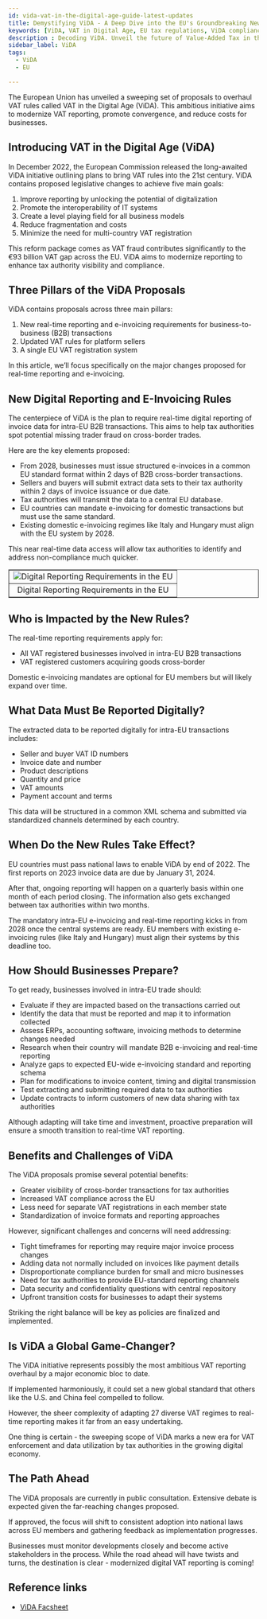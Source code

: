 ```yaml
---
id: vida-vat-in-the-digital-age-guide-latest-updates
title: Demystifying ViDA - A Deep Dive into the EU's Groundbreaking New VAT Rules
keywords: [ViDA, VAT in Digital Age, EU tax regulations, ViDA compliance, cross-border transactions, expert advice, international business strategy, tax knowledge]
description : Decoding ViDA. Unveil the future of Value-Added Tax in the Digital Age with our expert explainer article. Navigate the nuances of ViDA compliance, stay abreast of the latest EU tax regulations, and optimize your cross-border transactions in the digital era. Our comprehensive guide provides accurate insights, practical tips, and expert advice to seamlessly implement ViDA. Elevate your understanding of VAT in the Digital Age and enhance your international business strategy with our trusted source for EU tax knowledge
sidebar_label: ViDA
tags:
  - ViDA
  - EU

---
```



The European Union has unveiled a sweeping set of proposals to overhaul VAT rules called VAT in the Digital Age (ViDA). This ambitious initiative aims to modernize VAT reporting, promote convergence, and reduce costs for businesses. 


## Introducing VAT in the Digital Age (ViDA)

In December 2022, the European Commission released the long-awaited ViDA initiative outlining plans to bring VAT rules into the 21st century. ViDA contains proposed legislative changes to achieve five main goals:

1. Improve reporting by unlocking the potential of digitalization
2. Promote the interoperability of IT systems
3. Create a level playing field for all business models  
4. Reduce fragmentation and costs
5. Minimize the need for multi-country VAT registration

This reform package comes as VAT fraud contributes significantly to the €93 billion VAT gap across the EU. ViDA aims to modernize reporting to enhance tax authority visibility and compliance.

## Three Pillars of the ViDA Proposals

ViDA contains proposals across three main pillars:

1. New real-time reporting and e-invoicing requirements for business-to-business (B2B) transactions
2. Updated VAT rules for platform sellers
3. A single EU VAT registration system

In this article, we’ll focus specifically on the major changes proposed for real-time reporting and e-invoicing.

## New Digital Reporting and E-Invoicing Rules

The centerpiece of ViDA is the plan to require real-time digital reporting of invoice data for intra-EU B2B transactions. This aims to help tax authorities spot potential missing trader fraud on cross-border trades.

Here are the key elements proposed:

- From 2028, businesses must issue structured e-invoices in a common EU standard format within 2 days of B2B cross-border transactions.
- Sellers and buyers will submit extract data sets to their tax authority within 2 days of invoice issuance or due date.
- Tax authorities will transmit the data to a central EU database.
- EU countries can mandate e-invoicing for domestic transactions but must use the same standard.
- Existing domestic e-invoicing regimes like Italy and Hungary must align with the EU system by 2028. 

This near real-time data access will allow tax authorities to identify and address non-compliance much quicker.

<table align="center" border="1px" border-color="#dedede"><tr><td>
  <img src="/docs/img/digital-reporting-requirements-in-EU.PNG" alt="Digital Reporting Requirements in the EU"/>
  </td></tr>
  <tr><td align="center">Digital Reporting Requirements in the EU</td></tr>
</table>


## Who is Impacted by the New Rules?

The real-time reporting requirements apply for:

- All VAT registered businesses involved in intra-EU B2B transactions 
- VAT registered customers acquiring goods cross-border

Domestic e-invoicing mandates are optional for EU members but will likely expand over time.

## What Data Must Be Reported Digitally? 

The extracted data to be reported digitally for intra-EU transactions includes:

- Seller and buyer VAT ID numbers
- Invoice date and number 
- Product descriptions 
- Quantity and price 
- VAT amounts 
- Payment account and terms

This data will be structured in a common XML schema and submitted via standardized channels determined by each country.

## When Do the New Rules Take Effect?

EU countries must pass national laws to enable ViDA by end of 2022. The first reports on 2023 invoice data are due by January 31, 2024. 

After that, ongoing reporting will happen on a quarterly basis within one month of each period closing. The information also gets exchanged between tax authorities within two months.

The mandatory intra-EU e-invoicing and real-time reporting kicks in from 2028 once the central systems are ready. EU members with existing e-invoicing rules (like Italy and Hungary) must align their systems by this deadline too.

## How Should Businesses Prepare?

To get ready, businesses involved in intra-EU trade should:

- Evaluate if they are impacted based on the transactions carried out
- Identify the data that must be reported and map it to information collected
- Assess ERPs, accounting software, invoicing methods to determine changes needed 
- Research when their country will mandate B2B e-invoicing and real-time reporting
- Analyze gaps to expected EU-wide e-invoicing standard and reporting schema
- Plan for modifications to invoice content, timing and digital transmission 
- Test extracting and submitting required data to tax authorities
- Update contracts to inform customers of new data sharing with tax authorities

Although adapting will take time and investment, proactive preparation will ensure a smooth transition to real-time VAT reporting.

## Benefits and Challenges of ViDA

The ViDA proposals promise several potential benefits:

- Greater visibility of cross-border transactions for tax authorities
- Increased VAT compliance across the EU
- Less need for separate VAT registrations in each member state
- Standardization of invoice formats and reporting approaches

However, significant challenges and concerns will need addressing:

- Tight timeframes for reporting may require major invoice process changes
- Adding data not normally included on invoices like payment details 
- Disproportionate compliance burden for small and micro businesses
- Need for tax authorities to provide EU-standard reporting channels
- Data security and confidentiality questions with central repository  
- Upfront transition costs for businesses to adapt their systems

Striking the right balance will be key as policies are finalized and implemented.

## Is ViDA a Global Game-Changer?

The ViDA initiative represents possibly the most ambitious VAT reporting overhaul by a major economic bloc to date. 

If implemented harmoniously, it could set a new global standard that others like the U.S. and China feel compelled to follow.

However, the sheer complexity of adapting 27 diverse VAT regimes to real-time reporting makes it far from an easy undertaking. 

One thing is certain - the sweeping scope of ViDA marks a new era for VAT enforcement and data utilization by tax authorities in the growing digital economy.

## The Path Ahead 

The ViDA proposals are currently in public consultation. Extensive debate is expected given the far-reaching changes proposed. 

If approved, the focus will shift to consistent adoption into national laws across EU members and gathering feedback as implementation progresses.

Businesses must monitor developments closely and become active stakeholders in the process. While the road ahead will have twists and turns, the destination is clear - modernized digital VAT reporting is coming!


## Reference links
* [ViDA Facsheet](https://taxation-customs.ec.europa.eu/system/files/2022-12/vida-factsheet-2022.pdf)
  

